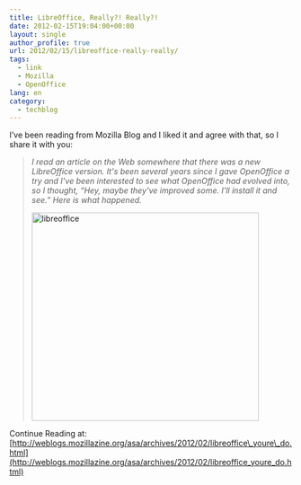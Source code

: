 ```yaml
---
title: LibreOffice, Really?! Really?!
date: 2012-02-15T19:04:00+00:00
layout: single
author_profile: true
url: 2012/02/15/libreoffice-really-really/
tags:
  - link
  - Mozilla
  - OpenOffice
lang: en
category: 
  - techblog
---
```

I’ve been reading from Mozilla Blog and I liked it and agree with that, so I share it with you:

> _I read an article on the Web somewhere that there was a new LibreOffice version. It's been several years since I gave OpenOffice a try and I've been interested to see what OpenOffice had evolved into, so I thought, “Hey, maybe they've improved some. I'll install it and see.” Here is what happened._
> 
> [<img title="libreoffice" border="0" alt="libreoffice" src="http://lh3.ggpht.com/-KQ8ode2BOGU/Tzv6tqpVujI/AAAAAAAAE0A/GihcSd8Xvs0/libreoffice_thumb%25255B1%25255D.png?imgmax=800" width="404" height="371" />](http://lh3.ggpht.com/-2kMu0wf0aSU/Tzv6nQ9OEGI/AAAAAAAAEz4/K6qo6kf7KUo/s1600-h/libreoffice%25255B3%25255D.png)

Continue Reading at: [http://weblogs.mozillazine.org/asa/archives/2012/02/libreoffice\_youre\_do.html](http://weblogs.mozillazine.org/asa/archives/2012/02/libreoffice_youre_do.html)
